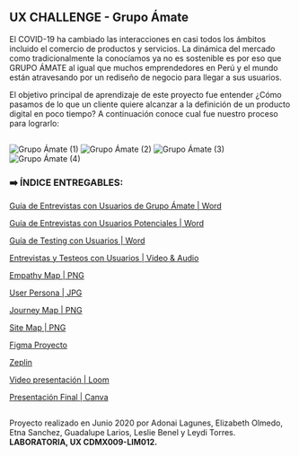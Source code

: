 ## UX CHALLENGE - Grupo Ámate

El COVID-19 ha cambiado las interacciones en casi todos los ámbitos incluido el comercio de productos y servicios. La dinámica del mercado como tradicionalmente la conocíamos ya no es sostenible es por eso  que GRUPO ÁMATE al igual que muchos emprendedores en Perú y el mundo están atravesando por un rediseño de negocio para llegar a sus usuarios.

El objetivo principal de aprendizaje de este proyecto fue entender ¿Cómo pasamos de lo que un cliente quiere alcanzar a la definición de un producto digital en poco tiempo? 
A continuación conoce cual fue nuestro proceso para lograrlo:

##

![Grupo Ámate (1)](https://user-images.githubusercontent.com/60905476/85802469-a0969300-b70a-11ea-84bf-e024d1eee8db.png)
![Grupo Ámate (2)](https://user-images.githubusercontent.com/60905476/85802472-a1c7c000-b70a-11ea-836d-3a3954958609.png)
![Grupo Ámate (3)](https://user-images.githubusercontent.com/60905476/85802479-a55b4700-b70a-11ea-86e0-589b51114e75.png)
![Grupo Ámate (4)](https://user-images.githubusercontent.com/60905476/85802482-a68c7400-b70a-11ea-8bb6-cb2716f7f505.png)


### :arrow_right:  ÍNDICE ENTREGABLES:

[Guía de Entrevistas con Usuarios de Grupo Ámate | Word](https://docs.google.com/document/d/1VmFEzIyuXxoRSUxNsJu_9O-RgXgwFUjW0NYLk697rjo/edit#)

[Guía de Entrevistas con Usuarios Potenciales | Word](https://docs.google.com/document/d/1M6nLyq0gWD3bNMFYezib41bid2NV_Rif_UUc71n6t9o/edit#heading=h.icr2x84ig3zk) 

[Guía de Testing con Usuarios | Word](https://docs.google.com/document/d/1_Ca-8QgwHnFRXcJ1gbCDE7Md6mjDP_bcExew-kyWOVU/edit) 

[Entrevistas y Testeos con Usuarios | Video & Audio](https://drive.google.com/drive/folders/19YpIAcr1v35j0htL8TIXUaUKayM8dWTo)

[Empathy Map | PNG](https://user-images.githubusercontent.com/60905476/89476756-24538e80-d751-11ea-9590-4598b260c05e.jpg)

[User Persona | JPG](https://user-images.githubusercontent.com/60905476/89476632-d5a5f480-d750-11ea-9e10-60715b424efb.jpg)

[Journey Map | PNG](https://user-images.githubusercontent.com/60905476/89476521-8233a680-d750-11ea-802b-6e03f864c206.png)

[Site Map | PNG](https://user-images.githubusercontent.com/60905476/89476057-5106a680-d74f-11ea-8f86-30ebe503ae19.png)

[Figma Proyecto](https://www.figma.com/proto/rucEWhSlq3XgGdnqPcZKlm/Prototipo-Final-%C3%81mate?node-id=911%3A6843&scaling=contain)

[Zeplin](https://zpl.io/2EN1eGg)

[Video presentación | Loom](https://www.loom.com/share/e4149b22a3564e539af4a1c9980d7fb2)

[Presentación Final | Canva](https://www.canva.com/design/DAD_oyQmsAI/Y1ltborsy3vj1Xlq1HpOJA/view?utm_content=DAD_oyQmsAI&utm_campaign=designshare&utm_medium=link&utm_source=sharebutton)


##


Proyecto realizado en Junio 2020 por Adonai Lagunes, Elizabeth Olmedo, Etna Sanchez, Guadalupe Larios, Leslie Benel y Leydi Torres.
**LABORATORIA, UX CDMX009-LIM012.**

